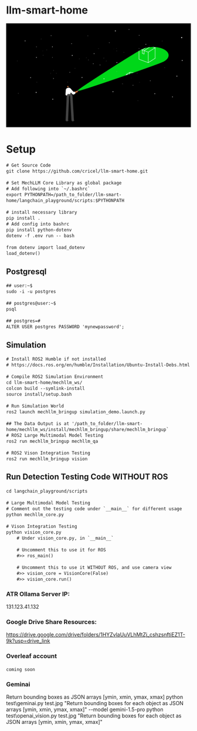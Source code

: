 # llm-smart-home

![](./etc/header.gif)

# Setup
```
# Get Source Code
git clone https://github.com/cricel/llm-smart-home.git

# Set MechLLM Core Library as global package
# Add following into `~/.bashrc`
export PYTHONPATH=/path_to_folder/llm-smart-home/langchain_playground/scripts:$PYTHONPATH

# install necessary library
pip install .
# Add config into bashrc
pip install python-dotenv
dotenv -f .env run -- bash

from dotenv import load_dotenv
load_dotenv()
```

## Postgresql
```
## user:~$
sudo -i -u postgres

## postgres@user:~$ 
psql

## postgres=# 
ALTER USER postgres PASSWORD 'mynewpassword';
```
## Simulation
```
# Install ROS2 Humble if not installed
# https://docs.ros.org/en/humble/Installation/Ubuntu-Install-Debs.html

# Compile ROS2 Simulation Environment
cd llm-smart-home/mechllm_ws/
colcon build --symlink-install
source install/setup.bash

# Run Simulation World
ros2 launch mechllm_bringup simulation_demo.launch.py 

## The Data Output is at '/path_to_folder/llm-smart-home/mechllm_ws/install/mechllm_bringup/share/mechllm_bringup`
# ROS2 Large Multimodal Model Testing
ros2 run mechllm_bringup mechllm_qa

# ROS2 Vison Integration Testing
ros2 run mechllm_bringup vision
```

## Run Detection Testing Code WITHOUT ROS
```
cd langchain_playground/scripts

# Large Multimodal Model Testing
# Comment out the testing code under `__main__` for different usage
python mechllm_core.py

# Vison Integration Testing
python vision_core.py
    # Under vision_core.py, in `__main__`

    # Uncomment this to use it for ROS
    #>> ros_main()

    # Uncomment this to use it WITHOUT ROS, and use camera view
    #>> vision_core = VisionCore(False)
    #>> vision_core.run()
```

### ATR Ollama Server IP: 
131.123.41.132
### Google Drive Share Resources: 
https://drive.google.com/drive/folders/1HYZvlaUuVLhMtZj_cshzsnftiEZ1T-9k?usp=drive_link
### Overleaf account
```coming soon```


### Geminai 
Return bounding boxes as JSON arrays [ymin, xmin, ymax, xmax]
python test\geminai.py test.jpg "Return bounding boxes for each object as JSON arrays [ymin, xmin, ymax, xmax]" --model gemini-1.5-pro
python test\openai_vision.py test.jpg "Return bounding boxes for each object as JSON arrays [ymin, xmin, ymax, xmax]"
